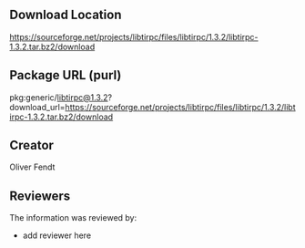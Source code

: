 ## Download Location

https://sourceforge.net/projects/libtirpc/files/libtirpc/1.3.2/libtirpc-1.3.2.tar.bz2/download

## Package URL (purl)

pkg:generic/libtirpc@1.3.2?download_url=https://sourceforge.net/projects/libtirpc/files/libtirpc/1.3.2/libtirpc-1.3.2.tar.bz2/download

## Creator

Oliver Fendt

## Reviewers

The information was reviewed by:

* add reviewer here
